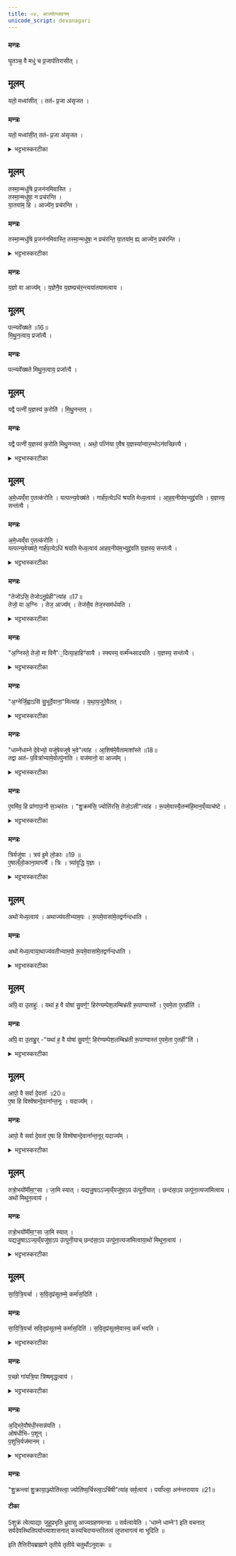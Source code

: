 ```yaml
---
title: ०४, आज्योत्प्लवनम्
unicode_script: devanagari
---
```


### मन्त्रः
घृ॒तञ्च॒ वै मधु॑ च प्र॒जाप॑तिरासीत् ।
## मूलम्
यतो॒ मध्वा॑सीत् ।
तत॑ᳶ प्र॒जा अ॑सृजत ।
### मन्त्रः
यतो॒ मध्वा॑सी॒त्  तत॑ᳶ प्र॒जा अ॑सृजत ।

<details><summary>भट्टभास्करटीका</summary>

1घृतं चेत्यादि ॥ प्रजापतिः प्रजापतेः स्वरूपमासीत् । यद्वा - धृतं मधुतुल्यमासीत् । तयोर्मध्ये यतः यन्मधुलक्षणं रूपमासीत् ततस्तेन रूपेण प्रजा असृजत ।
</details>

## मूलम्
तस्मा॒न्मधु॑षि प्र॒जन॑नमिवास्ति ।   
तस्मा॒न्मधु॑षा॒ न प्रच॑रन्ति ।   
या॒तया॑म॒ हि ।
आज्ये॑न॒ प्रच॑रन्ति ।
### मन्त्रः
तस्मा॒न्मधु॑षि प्र॒जन॑नमिवास्ति॒ तस्मा॒न्मधु॑षा॒ न प्रच॑रन्ति॒ या॒तया॑म॒ ह्य् आज्ये॑न॒ प्रच॑रन्ति ।
<details><summary>भट्टभास्करटीका</summary>

तस्मात् मधुषि मधुनि प्रजननं प्रजननद्रव्यमस्ति च, यस्मात् तेन प्रजा असृजत, तस्मात् प्रजनवत्त्वात् तेन न प्रचरन्ति यज्ञप्रयोगं न कुर्वन्ति यातयामत्वात् प्रयोगेन गतसारत्वात् ।
</details>

### मन्त्रः
य॒ज्ञो वा आज्य᳚म् ।
य॒ज्ञेनै॒व य॒ज्ञम्प्रच॑र॒न्त्यया॑तयामत्वाय ।
## मूलम्
पत्न्यवे᳚ख्षते ॥16॥  
मि॒थु॒न॒त्वाय॒ प्रजा᳚त्यै ।
### मन्त्रः
पत्न्यवे᳚ख्षते मिथु॒न॒त्वाय॒ प्रजा᳚त्यै ।
## मूलम्
यद्वै पत्नी॑ य॒ज्ञस्य॑ क॒रोति॑ ।
मि॒थु॒नन्तत् ।
### मन्त्रः
यद्वै पत्नी॑ य॒ज्ञस्य॑ क॒रोति मिथु॒नन्तत् ।
अथो॒ पत्नि॑या ए॒वैष य॒ज्ञस्या᳚न्वार॒म्भोऽन॑वच्छित्त्यै ।
<details><summary>भट्टभास्करटीका</summary>

यज्ञो वा इति । यज्ञार्थमेवाज्यं अन्यत्रानुपयोगान् तस्मात् यज्ञार्थेनैव यज्ञं प्रचरितुं युक्तम् । अयातयामत्वाय तद्भवति ॥
</details>

## मूलम्
अ॒मे॒ध्यव्ँवा ए॒तत्क॑रोति ।
यत्पत्न्य॒वेख्ष॑ते ।
गार्ह॑प॒त्येऽधि॑ श्रयति मेध्य॒त्वाय॑ ।
आ॒ह॒व॒नीय॑म॒भ्युद्द्र॑वति ।
य॒ज्ञस्य॒ सन्त॑त्यै ।
### मन्त्रः
अ॒मे॒ध्यव्ँवा ए॒तत्क॑रोति ।  
यत्पत्न्य॒वेख्ष॑ते॒ गार्ह॑प॒त्येऽधि॑ श्रयति मेध्य॒त्वाय॑ आहव॒नीय॑म॒भ्युद्द्र॑वति य॒ज्ञस्य॒ सन्त॑त्यै ।
<details><summary>भट्टभास्करटीका</summary>

2अमेध्यं वा इत्यादि । । मनुष्यदर्शनात् ।
</details>

### मन्त्रः
"तेजो॑ऽसि॒ तेजोऽनु॒प्रेही"त्या॑ह ॥17॥  
तेजो॒ वा अ॒ग्निः ।
तेज॒ आज्य᳚म् ।
तेज॑सै॒व तेज॒स्सम॑र्धयति ।

<details><summary>भट्टभास्करटीका</summary>

तेजोसि इति गार्हपत्ये अधिश्रयणम् ।   
तेजोनुप्रेहि इति हरणम् ।
</details>

### मन्त्रः
"अ॒ग्निस्ते॒ तेजो॒ मा विनै"॒दित्या॒हाहिꣳ॑सायै ।
स्फ्यस्य॒ वर्त्म᳚न्थ्सादयति ।
य॒ज्ञस्य॒ सन्त॑त्यै ।

<details><summary>भट्टभास्करटीका</summary>

आग्नेस्त इत्याहवनीयाधिश्रयणम् ।
</details>

### मन्त्रः
"अ॒ग्नेर्जि॒ह्वाऽसि॑ सु॒भूर्दे॒वाना॒"मित्या॑ह ।
य॒था॒य॒जुरे॒वैतत् ।
<details><summary>भट्टभास्करटीका</summary>

अग्नेर्जिह्वेत्याज्यावेक्षणम् ॥
</details>

### मन्त्रः
"धाम्ने॑धाम्ने दे॒वेभ्यो॒ यजु॑षेयजुषे भ॒वे"त्या॑ह ।
आ॒शिष॑मे॒वैतामाशा᳚स्ते ॥18॥  
तद्वा अत॑ᳶ प॒वित्रा᳚भ्यामे॒वोत्पु॑नाति ।
यज॑मानो॒ वा आज्य᳚म् ।

<details><summary>भट्टभास्करटीका</summary>

3अतः कारणात् अस्मिन्नेव काले पवित्राभ्यामुत्पुनाति अवेक्षणदोषशान्त्यै । पुनराहारमिति पुनराहृत्य पुनराहृत्य प्रागुत्पूय आज्यस्थे एव प्रत्यगाहृत्य त्रिरूत्पुनाति । आभीक्ष्ण्ये णमुल् ।
</details>

### मन्त्रः
ए॒वमि॑व॒ हि प्रा॑णापा॒नौ स॒ञ्चर॑तः ।
"शु॒क्रम॑सि॒ ज्योति॑रसि॒ तेजो॒ऽसी"त्या॑ह ।
रू॒पमे॒वास्यै॒तन्म॑हि॒मान॒व्ँव्याच॑ष्टे ।

<details><summary>भट्टभास्करटीका</summary>

एवं हि प्राणापानौ सञ्चरतः तयोः गच्छदागच्छद्रूपत्वात् । शुक्रमसीत्याद्यैराज्योत्पवनम् ।
</details>

### मन्त्रः
त्रिर्यजु॑षा ।
त्रय॑ इ॒मे लो॒काः ॥19 ॥  
ए॒षाल्ँलो॒काना॒माप्त्यै᳚ ।
त्रिः ।
त्र्या॑वृ॒द्धि य॒ज्ञः ।
<details><summary>भट्टभास्करटीका</summary>

त्रिरिति पुनर्वचनं त्रित्वस्य फलान्तरप्रदर्शनार्थम् ।
</details>

## मूलम्
अथो॑ मेध्य॒त्वाय॑ ।
अथाज्य॑वतीभ्याम॒पः ।
रू॒पमे॒वासा॑मे॒तद्वर्ण॑न्दधाति ।

### मन्त्रः

अथो॑ मेध्य॒त्वाया॒थाज्य॑वतीभ्याम॒पो रू॒पमे॒वासा॑मे॒तद्वर्ण॑न्दधाति ।

<details><summary>भट्टभास्करटीका</summary>

अथेति अथ आज्योत्पवनानन्तरं आज्यवतीभ्यां आज्यलिप्ताभ्यां पवित्रतनुभ्यामेव अपः प्रोक्षणीरुत्पुनाति, पवित्रयोः आज्यलिप्तयोः यद्रूपं एतदेव आसां अपां पूर्वं विशिष्टं अपां वर्णमिदानीं दधाति ।
</details>

## मूलम्
अपि॒ वा उ॒ताहुः॑ ।
यथा॑ ह॒ वै योषा॑ सु॒वर्ण॒ꣳ॒ हिर॑ण्यम्पेश॒लम्बिभ्र॑ती रू॒पाण्यास्ते᳚ ।
ए॒वमे॒ता ए॒तर्हीति॑ ।
### मन्त्रः
अपि॒ वा उ॒ताहु॒र् -"यथा॑ ह॒ वै योषा॑ सु॒वर्ण॒ꣳ॒ हिर॑ण्यम्पेश॒लम्बिभ्र॑ती रू॒पाण्यास्त॑ ए॒वमे॒ता ए॒तर्ही"ति॑ ।
<details><summary>भट्टभास्करटीका</summary>

अपि खल्वत्र यज्ञविद आहुः वदन्ति यथा काचित् योषा विलासिनी सुवर्णं शोभनवर्णं हिरण्यं हितरमणीयं हिरण्यसमानं वा पेशलं रूपसमृद्धम् । पिश अवयवे, औणादिको लप्रात्ययः ।
</details>

## मूलम्
आपो॒ वै सर्वा दे॒वताः᳚ ॥20॥  
ए॒षा हि विश्वे॑षान्दे॒वाना᳚न्त॒नूः ।
यदाज्य᳚म् ।
### मन्त्रः
आपो॒ वै सर्वा दे॒वता॑ ए॒षा हि विश्वे॑षान्दे॒वाना᳚न्त॒नूर् यदाज्य᳚म् ।

<details><summary>भट्टभास्करटीका</summary>

एतानि रूपाणि देहगुणान् बिभ्रती आस्ते अबाधितकान्तिर्वर्तते आज्यलिप्ताभ्यां उत्पूताः शोभन्ते । 'इदमोर्हिल्' 'एतेतौ रथोः' इत्येतादेशः ॥
</details>

## मूलम्
तत्रो॒भयो᳚र्मीमा॒ꣳ॒सा ।
जा॒मि स्यात् ।
यद्यजु॒षाऽऽज्य॒य्ँयजु॑षा॒ऽप उ॑त्पुनी॒यात् ।
छन्द॑सा॒ऽप उत्पु॑ना॒त्यजा॑मित्वाय ।
अथो॑ मिथुन॒त्वाय॑ ।

### मन्त्रः
तत्रो॒भयो᳚र्मीमा॒ꣳ॒सा जा॒मि स्यात् ।  
यद्यजु॒षाऽऽज्य॒य्ँयजु॑षा॒ऽप उ॑त्पुनी॒याच् छन्द॑सा॒ऽप उत्पु॑ना॒त्यजा॑मित्वाया॒थो॑ मिथुन॒त्वाय॑ ।

<details><summary>भट्टभास्करटीका</summary>

4तत्रेति ॥ तथासति उभयोः अबाज्ययोः मीमांसा जिज्ञासा भवति तद्विदाम् । आज्यं अपश्च यदि 'शुक्रमसि'1 इति यजुषोत्पुनीयात् । तत् जामि आलस्यजननं यत्स्यात्, तत्कथं कर्तव्यमिति? तत्र निर्णयमाह - छन्दसा 'देवो वः'1 इत्यनेनैव अप उत्पुनाति तदजामित्वाय भवति, मिथुनत्वाय च ।
</details>

## मूलम्
सा॒वि॒त्रि॒यर्चा ।
स॒वि॒तृप्र॑सूतम्मे॒ कर्मा॑स॒दिति॑ ।

### मन्त्रः
सा॒वि॒त्रि॒यर्चा  सवि॒तृप्र॑सूतम्मे॒ कर्मा॑स॒दिति॑ ।
स॒वि॒तृप्र॑सूतमे॒वास्य॒ कर्म॑ भवति ।

<details><summary>भट्टभास्करटीका</summary>

सावित्रियर्चेति । 'देवो वः' इत्यनया उत्पुनीयात् सवित्राऽनुज्ञातं मे कर्मस्यादिति । लेट्याडागमः ।
</details>

### मन्त्रः
प॒च्छो गा॑यत्रि॒या त्रि॑ष्षमृद्ध॒त्वाय॑ ।

<details><summary>भट्टभास्करटीका</summary>

पच्छ इति । पादेन पादेन गायत्र्या उत्पुनीयात् त्रिष्षमृद्धत्वाय त्रेधा समृद्धत्वं यथा स्यादिति 'त्रिपदा गायत्री' इति समृद्ध्यै त्रैविध्यमाह ।
</details>

### मन्त्रः
अ॒द्भिरे॒वौष॑धी॒स्सन्न॑यति ।  
ओष॑धीभिᳶ प॒शून् ।  
प॒शुभि॒र्यज॑मानम् ।  

<details><summary>भट्टभास्करटीका</summary>

अद्भिरिति । अद्भिः ओषधीभिश्च पशुभिश्च त्रेधा यजमानसमृद्धिः पच्छ उत्पवनात् गायत्र्याः । सन्नयनं संयोजनम् ॥
</details>

### मन्त्रः
"शु॒क्रन्त्वा॑ शु॒क्राया॒ञ्ज्योति॑स्त्वा॒ ज्योति॑ष्य॒र्चिस्त्वा॒ऽर्चिषी"त्या॑ह सर्व॒त्वाय॑ ।
पर्या᳚प्त्या॒ अन॑न्तरायाय ॥21॥  

#### टीका
5शुक्रं त्वेत्याद्याः जुहूप्रभृति ध्रुवासु आज्यग्रहणमन्त्राः ॥
सर्वत्वायेति । 'धाम्ने धाम्ने'1 इति वचनात् सर्वदेवस्थितिपर्याप्त्याशासनात् कस्यचिदप्यन्तरितत्वं लुप्तभागत्वं मा भूदिति ॥

इति तैत्तिरीयब्राह्मणे तृतीये तृतीये चतुर्थोऽनुवाकः ॥  
